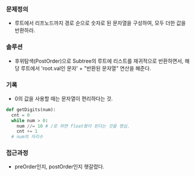 ### 문제정의
- 루트에서 리프노드까지 경로 순으로 숫자로 된 문자열을 구성하여, 모두 더한 값을 반환하라.   
### 솔루션 
- 후위탐색(PostOrder)으로 Subtree의 루트에 리스트를 재귀적으로 반환하면서, 해당 루트에서 'root.val인 문자' + "반환된 문자열" 연산을 해준다.
### 기록
- 0의 값을 사용할 때는 문자열이 편리하다는 것.
```python
def getDigits(num):
  cnt = 0
  while num > 0:
    num //= 10 # /로 하면 float형이 된다는 것을 명심.
    cnt += 1
  # num의 자리수 
```
### 접근과정
- preOrder인지, postOrder인지 헷갈렸다. 
